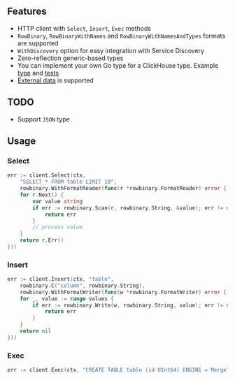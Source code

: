 ## Features
* HTTP client with `Select`, `Insert`, `Exec` methods
* `RowBinary`, `RowBinaryWithNames` and `RowBinaryWithNamesAndTypes` formats are supported
* `WithDiscovery` option for easy integration with Service Discovery
* Zero-reflection generic-based types
* You can implement your own Go type for a ClickHouse type. Example [type](./example/struct_tuple.go) and [tests](./example/struct_tuple_test.go)
* [External data](https://clickhouse.com/docs/engines/table-engines/special/external-data) is supported

## TODO
* Support `JSON` type

## Usage

### Select
```go
err := client.Select(ctx,
    "SELECT * FROM table LIMIT 10",
    rowbinary.WithFormatReader(func(r *rowbinary.FormatReader) error {
    for r.Next() {
        var value string
        if err := rowbinary.Scan(r, rowbinary.String, &value); err != nil {
            return err
        }
        // process value
    }
    return r.Err()
}))
```

### Insert
```go
err := client.Insert(ctx, "table",
    rowbinary.C("column", rowbinary.String),
    rowbinary.WithFormatWriter(func(w *rowbinary.FormatWriter) error {
    for _, value := range values {
        if err := rowbinary.Write(w, rowbinary.String, value); err != nil {
            return err
        }
    }
    return nil
}))
```

### Exec
```go
err := client.Exec(ctx, "CREATE TABLE table (id UInt64) ENGINE = MergeTree() ORDER BY id")
```
